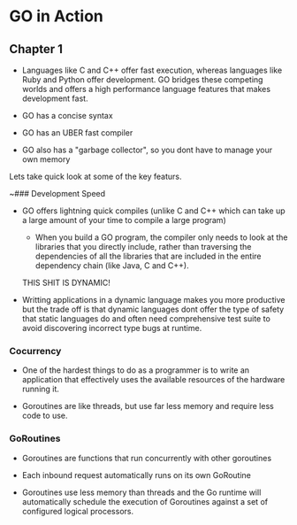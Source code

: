 # GO in Action


## Chapter 1 

- Languages like C and C++ offer fast execution, whereas languages like Ruby and Python offer development. GO bridges these competing worlds and offers a high performance language features that makes development fast.

- GO has a concise syntax

- GO has an UBER fast compiler

- GO also has a "garbage collector", so you dont have to manage your own memory 

Lets take quick look at some of the key featurs. 


~### Development Speed

- GO offers lightning quick compiles (unlike C and C++ which can take up a large amount of your time to compile a large program)

	* When you build a GO program, the compiler only needs to look at the libraries that you directly include, rather than traversing the dependencies of all the libraries that are included in the entire dependency chain (like Java, C and C++).

	THIS SHIT IS DYNAMIC!

- Writting applications in a dynamic language makes you more productive but the trade off is that dynamic languages dont offer the type of safety that static languages do and often need comprehensive test suite to avoid discovering incorrect type bugs at runtime.

### Cocurrency

* One of the hardest things to do as a programmer is to write an application that effectively uses the available resources of the hardware running it. 

- Goroutines are like threads, but use far less memory and require less code to use.

### GoRoutines

- Goroutines are functions that run concurrently with other goroutines

- Each inbound request automatically runs on its own GoRoutine 

- Goroutines use less memory than threads and the Go runtime will automatically schedule the execution of Goroutines against a set of configured logical processors. 
